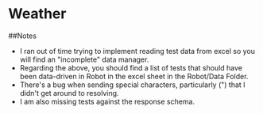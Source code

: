 # Weather

##Notes
- I ran out of time trying to implement reading test data from excel so you will find an "incomplete" data manager.
- Regarding the above, you should find a list of tests that should have been data-driven in Robot in the excel sheet in the Robot/Data Folder.
- There's a bug when sending special characters, particularly (") that I didn't get around to resolving.
- I am also missing tests against the response schema.
